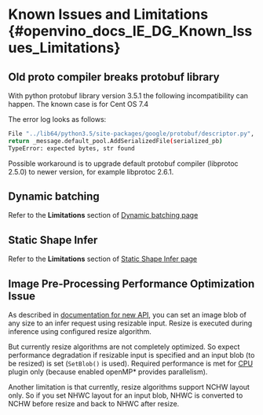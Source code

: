 # Known Issues and Limitations {#openvino_docs_IE_DG_Known_Issues_Limitations}

## Old proto compiler breaks protobuf library

With python protobuf library version 3.5.1 the following incompatibility can happen.
The known case is for Cent OS 7.4

The error log looks as follows:

```sh
File "../lib64/python3.5/site-packages/google/protobuf/descriptor.py", line 829, in _new_
return _message.default_pool.AddSerializedFile(serialized_pb)
TypeError: expected bytes, str found
```

Possible workaround is to upgrade default protobuf compiler (libprotoc 2.5.0) to newer version, for example
libprotoc 2.6.1.

[protobuf_issue]: https://github.com/google/protobuf/issues/4272

## Dynamic batching
Refer to the **Limitations** section of [Dynamic batching page](DynamicBatching.md)

## Static Shape Infer
Refer to the **Limitations** section of [Static Shape Infer page](ShapeInference.md)


## Image Pre-Processing Performance Optimization Issue

As described in [documentation for new API](Integrate_with_customer_application_new_API.md), you can set an image blob of any size to an
infer request using resizable input. Resize is executed during inference using configured resize algorithm.

But currently resize algorithms are not completely optimized. So expect performance degradation if resizable input is
specified and an input blob (to be resized) is set (`SetBlob()` is used). Required performance is met for
[CPU](supported_plugins/CPU.md) plugin only (because enabled openMP* provides parallelism).

Another limitation is that currently, resize algorithms support NCHW layout only. So if you set NHWC layout for an input
blob, NHWC is converted to NCHW before resize and back to NHWC after resize.

